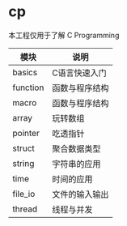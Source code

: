 # cp
本工程仅用于了解 C Programming

| 模块     | 说明           |
| -------- | -------------- |
| basics   | C语言快速入门  |
| function | 函数与程序结构 |
| macro    | 函数与程序结构 |
| array    | 玩转数组       |
| pointer  | 吃透指针       |
| struct   | 聚合数据类型   |
| string   | 字符串的应用   |
| time     | 时间的应用     |
| file_io  | 文件的输入输出 |
| thread   | 线程与并发     |
